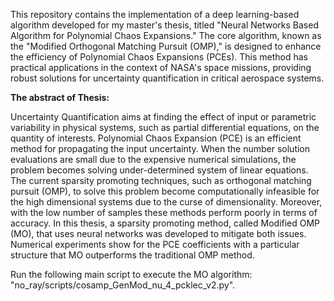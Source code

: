 This repository contains the implementation of a deep learning-based algorithm developed for my master's thesis, titled "Neural Networks Based Algorithm for Polynomial Chaos Expansions." The core algorithm, known as the "Modified Orthogonal Matching Pursuit (OMP)," is designed to enhance the efficiency of Polynomial Chaos Expansions (PCEs). This method has practical applications in the context of NASA's space missions, providing robust solutions for uncertainty quantification in critical aerospace systems.

**The abstract of Thesis:**


Uncertainty Quantification aims at finding the effect of input or parametric variability in physical systems, such as partial differential equations, on the quantity of interests. Polynomial Chaos Expansion (PCE) is an efficient method for propagating the input uncertainty. When the number solution evaluations are small due to the expensive numerical simulations, the problem becomes solving under-determined system of linear equations. The current sparsity promoting techniques, such as orthogonal matching pursuit (OMP), to solve this problem become computationally infeasible for the high dimensional systems due to the curse of dimensionality. Moreover, with the low number of samples these methods perform poorly in terms of accuracy. In this thesis, a sparsity promoting method, called Modified OMP (MO), that uses neural networks was developed to mitigate both issues. Numerical experiments show for the PCE coefficients with a particular structure that MO outperforms the traditional OMP method.


Run the following main script to execute the MO algorithm: "no_ray/scripts/cosamp_GenMod_nu_4_pcklec_v2.py".

